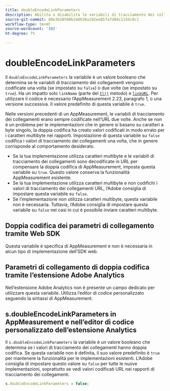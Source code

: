 ```yaml
---
title: doubleEncodeLinkParameters
description: Abilita o disabilita le variabili di tracciamento dei collegamenti a doppia codifica di AppMeasurement.
source-git-commit: d0e3b28590b24d630a192ee857a7d84c115dc8c1
workflow-type: tm+mt
source-wordcount: '302'
ht-degree: 7%

---
```


# doubleEncodeLinkParameters

Il `doubleEncodeLinkParameters` la variabile è un valore booleano che determina se le variabili di tracciamento dei collegamenti vengono codificate una volta (se impostato su `false`) o due volte (se impostato su `true`). Ha un impatto solo `linkName` (parte del [`tl()`](../functions/tl-method.md) metodo) e [`linkURL`](linkurl.md). Per utilizzare il codice è necessario l’AppMeasurement 2.23, paragrafo 1, o una versione successiva. Il valore predefinito di questa variabile è `true`.

Nelle versioni precedenti di un AppMeasurement, le variabili di tracciamento dei collegamenti erano sempre codificate nell’URL due volte. Anche se non è un problema per le implementazioni che in genere si basano su caratteri a byte singolo, la doppia codifica ha creato valori codificati in modo errato per i caratteri multibyte nei rapporti. Impostazione di questa variabile su `false` codifica i valori di tracciamento dei collegamenti una volta, che in genere corrisponde al comportamento desiderato.

* Se la tua implementazione utilizza caratteri multibyte e le variabili di tracciamento dei collegamenti sono decodificate in URL per compensare la doppia codifica di AppMeasurement, imposta questa variabile su `true`. Questo valore conserva la funzionalità AppMeasurement esistente.
* Se la tua implementazione utilizza caratteri multibyte e non codifichi i valori di tracciamento dei collegamenti URL, l’Adobe consiglia di impostare questa variabile su `false`.
* Se l’implementazione non utilizza caratteri multibyte, questa variabile non è necessaria. Tuttavia, l’Adobe consiglia di impostare questa variabile su `false` nei casi in cui è possibile inviare caratteri multibyte.

## Doppia codifica dei parametri di collegamento tramite Web SDK

Questa variabile è specifica di AppMeasurement e non è necessaria in alcun tipo di implementazione dell’SDK web.

## Parametri di collegamento di doppia codifica tramite l’estensione Adobe Analytics

Nell’estensione Adobe Analytics non è presente un campo dedicato per utilizzare questa variabile. Utilizza l’editor di codice personalizzato seguendo la sintassi di AppMeasurement.

## s.doubleEncodeLinkParameters in AppMeasurement e nell’editor di codice personalizzato dell’estensione Analytics

Il `s.doubleEncodeLinkParameters` la variabile è un valore booleano che determina se i valori di tracciamento dei collegamenti hanno doppia codifica. Se questa variabile non è definita, il suo valore predefinito è `true` per mantenere la funzionalità per le implementazioni esistenti. L’Adobe consiglia di impostare questo valore su `false` per tutte le nuove implementazioni, soprattutto se vedi valori codificati URL nei rapporti di tracciamento dei collegamenti.

```js
s.doubleEncodeLinkParameters = false;
```
